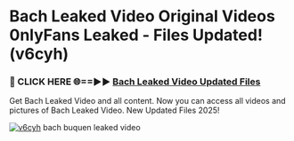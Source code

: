 # Bach Leaked Video Original Videos 0nlyFans Leaked - Files Updated! (v6cyh)

<h3>🔴 CLICK HERE 🌐==►► <a href="https://tinyurl.com/ms9xzufz" rel="nofollow">Bach Leaked Video Updated Files</a></h3>

Get Bach Leaked Video and all content. Now you can access all videos and pictures of Bach Leaked Video. New Updated Files 2025!

[![v6cyh](https://i.imgur.com/PQ7UWWw.gif)](https://tinyurl.com/ms9xzufz)
bach buquen leaked video
